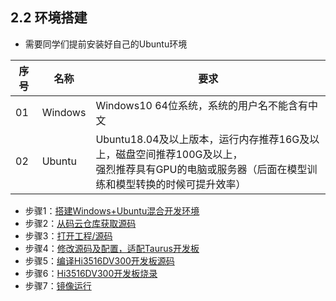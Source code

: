 ## 2.2 环境搭建

* 需要同学们提前安装好自己的Ubuntu环境

| 序号 | 名称    | 要求                                                         |
| ---- | ------- | ------------------------------------------------------------ |
| 01   | Windows | Windows10 64位系统，系统的用户名不能含有中文                 |
| 02   | Ubuntu  | Ubuntu18.04及以上版本，运行内存推荐16G及以上，磁盘空间推荐100G及以上，<br />强烈推荐具有GPU的电脑或服务器（后面在模型训练和模型转换的时候可提升效率） |

* 步骤1：[搭建Windows+Ubuntu混合开发环境](https://device.harmonyos.com/cn/docs/documentation/guide/ide-install-windows-ubuntu-0000001194073744)
* 步骤2：[从码云仓库获取源码](../doc/6.4.获取源码.md)
* 步骤3：[打开工程/源码](https://device.harmonyos.com/cn/docs/documentation/guide/open_project-0000001071680043)
* 步骤4：[修改源码及配置，适配Taurus开发板](2.2.1.%E4%BF%AE%E6%94%B9%E6%BA%90%E7%A0%81%E5%8F%8A%E9%85%8D%E7%BD%AE%E6%96%87%E4%BB%B6%E9%80%82%E9%85%8DTaurus%E5%BC%80%E5%8F%91%E6%9D%BF.md)
* 步骤5：[编译Hi3516DV300开发板源码](https://device.harmonyos.com/cn/docs/documentation/guide/ide-hi3516dv300-compile-0000001146686054#section7381241105314)
* 步骤6：[Hi3516DV300开发板烧录](https://device.harmonyos.com/cn/docs/documentation/guide/ide-hi3516-upload-0000001052148681#section69611823113814)
* 步骤7：[镜像运行](https://device.harmonyos.com/cn/docs/documentation/guide/ide-hi3516-upload-0000001052148681#section1846754312411)

